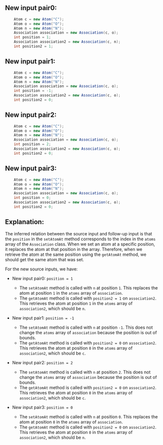 ## New input pair0:
```java
    Atom c = new Atom("C");
    Atom o = new Atom("O");
    Atom n = new Atom("N");
    Association association = new Association(c, o);
    int position = 1;
    Association association2 = new Association(c, n);
    int position2 = 1;
```

## New input pair1:
```java
    Atom c = new Atom("C");
    Atom o = new Atom("O");
    Atom n = new Atom("N");
    Association association = new Association(c, o);
    int position = -1;
    Association association2 = new Association(c, o);
    int position2 = 0;
```

## New input pair2:
```java
    Atom c = new Atom("C");
    Atom o = new Atom("O");
    Atom n = new Atom("N");
    Association association = new Association(c, o);
    int position = 2;
    Association association2 = new Association(c, o);
    int position2 = 0;
```

## New input pair3:
```java
    Atom c = new Atom("C");
    Atom o = new Atom("O");
    Atom n = new Atom("N");
    Association association = new Association(c, o);
    int position = 0;
    Association association2 = new Association(c, o);
    int position2 = 0;
```

## Explanation:
The inferred relation between the source input and follow-up input is that the `position` in the `setAtomAt` method corresponds to the index in the `atoms` array of the `Association` class. When we set an atom at a specific position, it replaces the atom at that position in the array. Therefore, when we retrieve the atom at the same position using the `getAtomAt` method, we should get the same atom that was set.

For the new source inputs, we have:
- New input pair0: `position = 1`
  - The `setAtomAt` method is called with `n` at position `1`. This replaces the atom at position `1` in the `atoms` array of `association`.
  - The `getAtomAt` method is called with `position2 = 1` on `association2`. This retrieves the atom at position `1` in the `atoms` array of `association2`, which should be `n`.

- New input pair1: `position = -1`
  - The `setAtomAt` method is called with `n` at position `-1`. This does not change the `atoms` array of `association` because the position is out of bounds.
  - The `getAtomAt` method is called with `position2 = 0` on `association2`. This retrieves the atom at position `0` in the `atoms` array of `association2`, which should be `c`.

- New input pair2: `position = 2`
  - The `setAtomAt` method is called with `n` at position `2`. This does not change the `atoms` array of `association` because the position is out of bounds.
  - The `getAtomAt` method is called with `position2 = 0` on `association2`. This retrieves the atom at position `0` in the `atoms` array of `association2`, which should be `c`.

- New input pair3: `position = 0`
  - The `setAtomAt` method is called with `n` at position `0`. This replaces the atom at position `0` in the `atoms` array of `association`.
  - The `getAtomAt` method is called with `position2 = 0` on `association2`. This retrieves the atom at position `0` in the `atoms` array of `association2`, which should be `n`.
